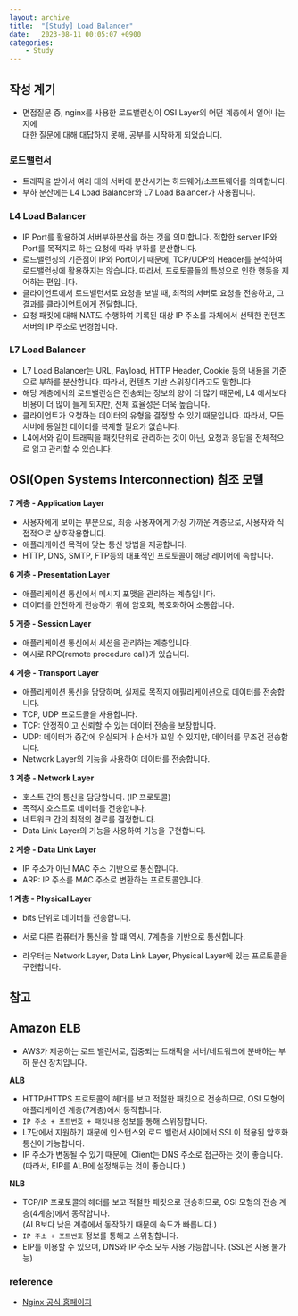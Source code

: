 ```yaml
---
layout: archive
title:  "[Study] Load Balancer"
date:   2023-08-11 00:05:07 +0900
categories: 
    - Study
---
```


## 작성 계기
- 면접질문 중, nginx를 사용한 로드밸런싱이 OSI Layer의 어떤 계층에서 일어나는지에  
  대한 질문에 대해 대답하지 못해, 공부를 시작하게 되었습니다.

### 로드밸런서
- 트래픽을 받아서 여러 대의 서버에 분산시키는 하드웨어/소프트웨어를 의미합니다.
- 부하 분산에는 L4 Load Balancer와 L7 Load Balancer가 사용됩니다.

### L4 Load Balancer
- IP Port를 활용하여 서버부하분산을 하는 것을 의미합니다. 적합한 server IP와 Port를 목적지로 하는 요청에 따라 부하를 분산합니다.
- 로드밸런싱의 기준점이 IP와 Port이기 때문에, TCP/UDP의 Header를 분석하여 로드밸런싱에 활용하지는 않습니다. 따라서, 프로토콜들의 특성으로 인한 행동을 제어하는 편입니다.
- 클라이언트에서 로드밸런서로 요청을 보낼 때, 최적의 서버로 요청을 전송하고, 그 결과를 클라이언트에게 전달합니다. 
- 요청 패킷에 대해 NAT도 수행하여 기록된 대상 IP 주소를 자체에서 선택한 컨텐츠 서버의 IP 주소로 변경합니다.

### L7 Load Balancer
- L7 Load Balancer는 URL, Payload, HTTP Header, Cookie 등의 내용을 기준으로 부하를 분산합니다. 따라서, 컨텐츠 기반 스위칭이라고도 말합니다.
- 해당 계층에서의 로드밸런싱은 전송되는 정보의 양이 더 많기 때문에, L4 에서보다 비용이 더 많이 들게 되지만, 전체 효율성은 더욱 높습니다.
- 클라이언트가 요청하는 데이터의 유형을 결정할 수 있기 때문입니다. 따라서, 모든 서버에 동일한 데이터를 복제할 필요가 없습니다.
- L4에서와 같이 트래픽을 패킷단위로 관리하는 것이 아닌, 요청과 응답을 전체적으로 읽고 관리할 수 있습니다.

## OSI(Open Systems Interconnection) 참조 모델
**7 계층 - Application Layer**  
- 사용자에게 보이는 부분으로, 최종 사용자에게 가장 가까운 계층으로, 사용자와 직접적으로 상호작용합니다.
- 애플리케이션 목적에 맞는 통신 방법을 제공합니다.
- HTTP, DNS, SMTP, FTP등의 대표적인 프로토콜이 해당 레이어에 속합니다. 

**6 계층 - Presentation Layer**  
- 애플리케이션 통신에서 메시지 포맷을 관리하는 계층입니다.
- 데이터를 안전하게 전송하기 위해 암호화, 복호화하여 소통합니다.

**5 게층 - Session Layer**
- 애플리케이션 통신에서 세션을 관리하는 계층입니다.
- 예시로 RPC(remote procedure call)가 있습니다.

**4 계층 - Transport Layer**
- 애플리케이션 통신을 담당하며, 실제로 목적지 애필리케이션으로 데이터를 전송합니다.
- TCP, UDP 프로토콜을 사용합니다.
- TCP: 안정적이고 신뢰할 수 있는 데이터 전송을 보장합니다.
- UDP: 데이터가 중간에 유실되거나 순서가 꼬일 수 있지만, 데이터를 무조건 전송합니다.
- Network Layer의 기능을 사용하여 데이터를 전송합니다.

**3 계층 - Network Layer**
- 호스트 간의 통신을 담당합니다. (IP 프로토콜)
- 목적지 호스트로 데이터를 전송합니다.
- 네트워크 간의 최적의 경로를 결정합니다.
- Data Link Layer의 기능을 사용하여 기능을 구현합니다.

**2 계층 - Data Link Layer**
- IP 주소가 아닌 MAC 주소 기반으로 통신합니다.
- ARP: IP 주소를 MAC 주소로 변환하는 프로토콜입니다.

**1 계층 - Physical Layer**
- bits 단위로 데이터를 전송합니다.

- 서로 다른 컴퓨터가 통신을 할 떄 역시, 7계층을 기반으로 통신합니다.
- 라우터는 Network Layer, Data Link Layer, Physical Layer에 있는 프로토콜을 구현합니다.




## 참고
## Amazon ELB
- AWS가 제공하는 로드 밸런서로, 집중되는 트래픽을 서버/네트워크에 분배하는 부하 분산 장치입니다.

**ALB**
- HTTP/HTTPS 프로토콜의 헤더를 보고 적절한 패킷으로 전송하므로, OSI 모형의 애플리케이션 계층(7계층)에서 동작합니다.
- `IP 주소 + 포트번호 + 패킷내용` 정보를 통해 스위칭합니다.
- L7단에서 지원하기 때문에 인스턴스와 로드 밸런서 사이에서 SSL이 적용된 암호화 통신이 가능합니다.
- IP 주소가 변동될 수 있기 때문에, Client는 DNS 주소로 접근하는 것이 좋습니다.  
  (따라서, EIP를 ALB에 설정해두는 것이 좋습니다.)

**NLB**
- TCP/IP 프로토콜의 헤더를 보고 적절한 패킷으로 전송하므로, OSI 모형의 전송 계층(4계층)에서 동작합니다.  
  (ALB보다 낮은 계층에서 동작하기 때문에 속도가 빠릅니다.)
- `IP 주소 + 포트번호` 정보를 통해고 스위칭합니다.
- EIP를 이용할 수 있으며, DNS와 IP 주소 모두 사용 가능합니다. (SSL은 사용 불가능)

### reference
- [Nginx 공식 홈페이지](https://www.nginx.com/resources/glossary/layer-4-load-balancing/)